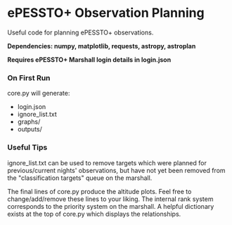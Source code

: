 # ePESSTO+ Observation Planning

Useful code for planning ePESSTO+ observations.

**Dependencies: numpy, matplotlib, requests, astropy, astroplan**

**Requires ePESSTO+ Marshall login details in login.json**

### On First Run
core.py will generate:
* login.json
* ignore_list.txt
* graphs/
* outputs/

### Useful Tips
ignore_list.txt can be used to remove targets which were planned for previous/current nights' observations, but have not yet been removed from the "classification targets" queue on the marshall.

The final lines of core.py produce the altitude plots. Feel free to change/add/remove these lines to your liking. The internal rank system corresponds to the priority system on the marshall. A helpful dictionary exists at the top of core.py which displays the relationships.
